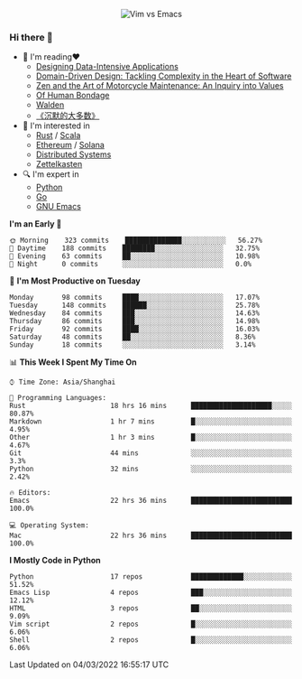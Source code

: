 <p align="center">
    <img src="https://gist.githubusercontent.com/coldnight/e696baffb094e71c96cb302118878eae/raw/40ea5053a6f66cc65f90f437e4173497da225958/banner.gif" alt="Vim vs Emacs" />
</p>

### Hi there 👋

- 📖 I'm reading❤️
    + [Designing Data-Intensive Applications](https://www.oreilly.com/library/view/designing-data-intensive-applications/9781491903063/)
    + [Domain-Driven Design: Tackling Complexity in the Heart of Software](https://www.dddcommunity.org/book/evans_2003/)
    + [Zen and the Art of Motorcycle Maintenance: An Inquiry into Values](https://en.wikipedia.org/wiki/Zen_and_the_Art_of_Motorcycle_Maintenance)
    + [Of Human Bondage](https://en.wikipedia.org/wiki/Of_Human_Bondage)
    + [Walden](https://en.wikipedia.org/wiki/Walden)
    + [《沉默的大多数》](https://en.wikipedia.org/wiki/Silent_majority)
- 🌱 I'm interested in
    + [Rust](https://www.rust-lang.org/) / [Scala](https://www.scala-lang.org/)
    + [Ethereum](https://ethereum.org/en/) / [Solana](https://solana.com/)
	+ [Distributed Systems](https://www.linuxzen.com/notes/topics/20200320174417_%E5%88%86%E5%B8%83%E5%BC%8F/)
	+ [Zettelkasten](https://www.linuxzen.com/notes/notes/20220120080920-slip_box/)
- 🔍 I'm expert in
    + [Python](https://www.python.org/)
    + [Go](https://go.dev/)
    + [GNU Emacs](https://www.gnu.org/software/emacs/)

<!--START_SECTION:waka-->
**I'm an Early 🐤** 

```text
🌞 Morning    323 commits    ██████████████░░░░░░░░░░░   56.27% 
🌆 Daytime    188 commits    ████████░░░░░░░░░░░░░░░░░   32.75% 
🌃 Evening    63 commits     ██░░░░░░░░░░░░░░░░░░░░░░░   10.98% 
🌙 Night      0 commits      ░░░░░░░░░░░░░░░░░░░░░░░░░   0.0%

```
📅 **I'm Most Productive on Tuesday** 

```text
Monday       98 commits     ████░░░░░░░░░░░░░░░░░░░░░   17.07% 
Tuesday      148 commits    ██████░░░░░░░░░░░░░░░░░░░   25.78% 
Wednesday    84 commits     ███░░░░░░░░░░░░░░░░░░░░░░   14.63% 
Thursday     86 commits     ███░░░░░░░░░░░░░░░░░░░░░░   14.98% 
Friday       92 commits     ████░░░░░░░░░░░░░░░░░░░░░   16.03% 
Saturday     48 commits     ██░░░░░░░░░░░░░░░░░░░░░░░   8.36% 
Sunday       18 commits     ░░░░░░░░░░░░░░░░░░░░░░░░░   3.14%

```


📊 **This Week I Spent My Time On** 

```text
⌚︎ Time Zone: Asia/Shanghai

💬 Programming Languages: 
Rust                     18 hrs 16 mins      ████████████████████░░░░░   80.87% 
Markdown                 1 hr 7 mins         █░░░░░░░░░░░░░░░░░░░░░░░░   4.95% 
Other                    1 hr 3 mins         █░░░░░░░░░░░░░░░░░░░░░░░░   4.67% 
Git                      44 mins             ░░░░░░░░░░░░░░░░░░░░░░░░░   3.3% 
Python                   32 mins             ░░░░░░░░░░░░░░░░░░░░░░░░░   2.42%

🔥 Editors: 
Emacs                    22 hrs 36 mins      █████████████████████████   100.0%

💻 Operating System: 
Mac                      22 hrs 36 mins      █████████████████████████   100.0%

```

**I Mostly Code in Python** 

```text
Python                   17 repos            █████████████░░░░░░░░░░░░   51.52% 
Emacs Lisp               4 repos             ███░░░░░░░░░░░░░░░░░░░░░░   12.12% 
HTML                     3 repos             ██░░░░░░░░░░░░░░░░░░░░░░░   9.09% 
Vim script               2 repos             █░░░░░░░░░░░░░░░░░░░░░░░░   6.06% 
Shell                    2 repos             █░░░░░░░░░░░░░░░░░░░░░░░░   6.06%

```



 Last Updated on 04/03/2022 16:55:17 UTC
<!--END_SECTION:waka-->
